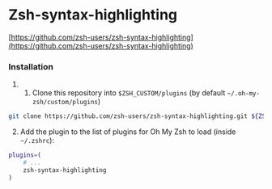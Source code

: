 # Zsh-syntax-highlighting

[https://github.com/zsh-users/zsh-syntax-highlighting](https://github.com/zsh-users/zsh-syntax-highlighting)

### Installation

1. 1. Clone this repository into `$ZSH_CUSTOM/plugins` (by default `~/.oh-my-zsh/custom/plugins`)

```bash
git clone https://github.com/zsh-users/zsh-syntax-highlighting.git ${ZSH_CUSTOM:-~/.oh-my-zsh/custom}/plugins/zsh-syntax-highlighting
```

2. Add the plugin to the list of plugins for Oh My Zsh to load (inside `~/.zshrc`):

```bash
plugins=(
    # ...
    zsh-syntax-highlighting
)
```
